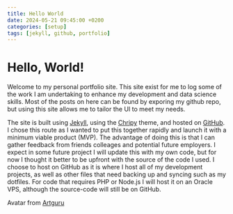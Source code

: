 ```yaml
---
title: Hello World
date: 2024-05-21 09:45:00 +0200
categories: [setup]
tags: [jekyll, github, portfolio]
---
```


# Hello, World!

Welcome to my personal portfolio site. This site exist for me to log some of the work I am undertaking to enhance my development and data science skills. Most of the posts on here can be found by exporing my github repo, but using this site allows me to tailor the UI to meet my needs.

The site is built using [Jekyll](https://jekyllrb.com), using the [Chripy](https://github.com/cotes2020/jekyll-theme-chirpy) theme, and hosted on [GitHub](https://pages.github.com). I chose this route as I wanted to put this together rapidly and launch it with a minimum viable product (MVP). The advantage of doing this is that I can gather feedback from friends colleages and potential future employers. I expect in some future project I will update this with my own code, but for now I thought it better to be upfront with the source of the code I used. I choose to host on GitHub as it is where I host all of my development projects, as well as other files that need backing up and syncing such as my dotfiles. For code that requires PHP or Node.js I will host it on an Oracle VPS, although the source-code will still be on GitHub.

Avatar from [Artguru](https://www.artguru.ai)
